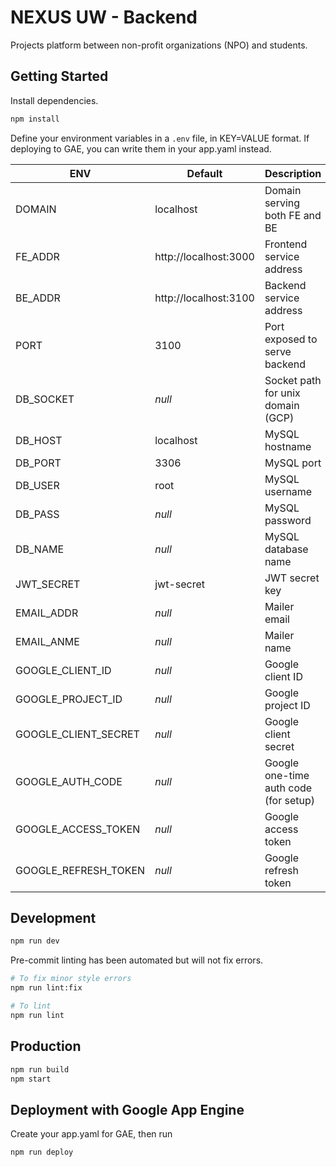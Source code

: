 # NEXUS UW - Backend

Projects platform between non-profit organizations (NPO) and students.

## Getting Started

Install dependencies.

```sh
npm install
```

Define your environment variables in a `.env` file, in KEY=VALUE format. If deploying to GAE, you can write them in your app.yaml instead.

| ENV                  | Default               | Description                           |
| -------------------- | --------------------- | ------------------------------------- |
| DOMAIN               | localhost             | Domain serving both FE and BE         |
| FE_ADDR              | http://localhost:3000 | Frontend service address              |
| BE_ADDR              | http://localhost:3100 | Backend service address               |
| PORT                 | 3100                  | Port exposed to serve backend         |
| DB_SOCKET            | _null_                | Socket path for unix domain (GCP)     |
| DB_HOST              | localhost             | MySQL hostname                        |
| DB_PORT              | 3306                  | MySQL port                            |
| DB_USER              | root                  | MySQL username                        |
| DB_PASS              | _null_                | MySQL password                        |
| DB_NAME              | _null_                | MySQL database name                   |
| JWT_SECRET           | jwt-secret            | JWT secret key                        |
| EMAIL_ADDR           | _null_                | Mailer email                          |
| EMAIL_ANME           | _null_                | Mailer name                           |
| GOOGLE_CLIENT_ID     | _null_                | Google client ID                      |
| GOOGLE_PROJECT_ID    | _null_                | Google project ID                     |
| GOOGLE_CLIENT_SECRET | _null_                | Google client secret                  |
| GOOGLE_AUTH_CODE     | _null_                | Google one-time auth code (for setup) |
| GOOGLE_ACCESS_TOKEN  | _null_                | Google access token                   |
| GOOGLE_REFRESH_TOKEN | _null_                | Google refresh token                  |

## Development

```sh
npm run dev
```

Pre-commit linting has been automated but will not fix errors.

```sh
# To fix minor style errors
npm run lint:fix

# To lint
npm run lint
```

## Production

```sh
npm run build
npm start
```

## Deployment with Google App Engine

Create your app.yaml for GAE, then run

```sh
npm run deploy
```
